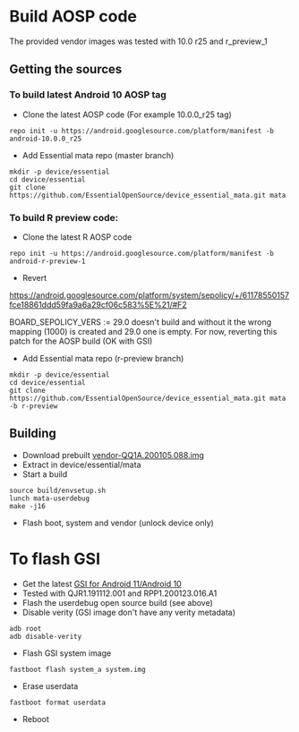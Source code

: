 # Build AOSP code

The provided vendor images was tested with 10.0 r25 and r_preview_1

## Getting the sources

### To build latest Android 10 AOSP tag

* Clone the latest AOSP code (For example 10.0.0_r25 tag)

```
repo init -u https://android.googlesource.com/platform/manifest -b android-10.0.0_r25
```

* Add Essential mata repo (master branch)

```
mkdir -p device/essential
cd device/essential
git clone https://github.com/EssentialOpenSource/device_essential_mata.git mata
```


### To build R preview code:

* Clone the latest R AOSP code

```
repo init -u https://android.googlesource.com/platform/manifest -b android-r-preview-1
```

* Revert

https://android.googlesource.com/platform/system/sepolicy/+/61178550157fce18861ddd59fa9a6a29cf06c583%5E%21/#F2

BOARD_SEPOLICY_VERS := 29.0 doesn't build and without it the wrong mapping (1000) is created and 29.0 one
is empty. For now, reverting this patch for the AOSP build (OK with GSI)

* Add Essential mata repo (r-preview branch)

```
mkdir -p device/essential
cd device/essential
git clone https://github.com/EssentialOpenSource/device_essential_mata.git mata -b r-preview
```

## Building

* Download prebuilt [vendor-QQ1A.200105.088.img](https://www.essential.com/developer/current-builds)
* Extract in device/essential/mata
* Start a build

```
source build/envsetup.sh
lunch mata-userdebug
make -j16
```

* Flash boot, system and vendor (unlock device only)

# To flash GSI

* Get the latest [GSI for Android 11/Android 10](https://developer.android.com/topic/generic-system-image/releases)
* Tested with QJR1.191112.001 and RPP1.200123.016.A1
* Flash the userdebug open source build (see above)
* Disable verity (GSI image don't have any verity metadata)

```
adb root
adb disable-verity
```

* Flash GSI system image

```
fastboot flash system_a system.img
```

* Erase userdata

```
fastboot format userdata
```

* Reboot
